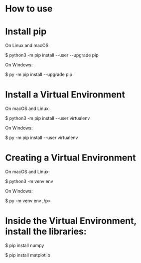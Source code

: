 # How to use

# Install pip 

On Linux and macOS
<p> $ python3 -m pip install --user --upgrade pip </p>

On Windows:
<p> $ py -m pip install --upgrade pip </p>

# Install a Virtual Environment

On macOS and Linux:
<p> $ python3 -m pip install --user virtualenv </p>

On Windows:
<p> $ py -m pip install --user virtualenv </p>

# Creating a Virtual Environment

On macOS and Linux:
<p> $ python3 -m venv env </p>

On Windows:
<p> $ py -m venv env ,/p>

# Inside the Virtual Environment, install the libraries:

<p> $ pip install numpy </p>
<p> $ pip install matplotlib </p>

